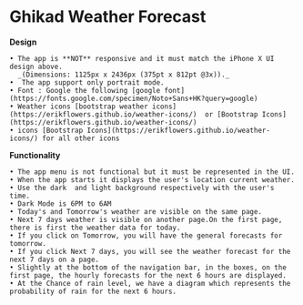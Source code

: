 # Ghikad Weather Forecast

**Design**
      
    • The app is **NOT** responsive and it must match the iPhone X UI design above.
      _(Dimensions: 1125px x 2436px (375pt x 812pt @3x))._
    •  The app support only portrait mode.
    • Font : Google the following [google font] (https://fonts.google.com/specimen/Noto+Sans+HK?query=google)
    • Weather icons [bootstrap weather icons](https://erikflowers.github.io/weather-icons/)  or [Bootstrap Icons](https://erikflowers.github.io/weather-icons/)
    • icons [Bootstrap Icons](https://erikflowers.github.io/weather-icons/) for all other icons

**Functionality**
      
    • The app menu is not functional but it must be represented in the UI.
    • When the app starts it displays the user's location current weather.
    • Use the dark  and light background respectively with the user's time.
    • Dark Mode is 6PM to 6AM
    • Today's and Tomorrow's weather are visible on the same page.
    • Next 7 days weather is visible on another page.On the first page, there is first the weather data for today.
    • If you click on Tomorrow, you will have the general forecasts for tomorrow.
    • If you click Next 7 days, you will see the weather forecast for the next 7 days on a page.
    • Slightly at the bottom of the navigation bar, in the boxes, on the first page, the hourly forecasts for the next 6 hours are displayed. 
    • At the Chance of rain level, we have a diagram which represents the probability of rain for the next 6 hours.
